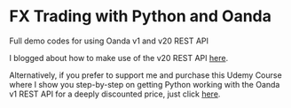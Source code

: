 # FX Trading with Python and Oanda

Full demo codes for using Oanda v1 and v20 REST API

I blogged about how to make use of the v20 REST API [here](http://algo-hunter.blogspot.sg/2017/03/algo-trading-oanda-v20-rest-api.html).

Alternatively, if you prefer to support me and purchase this Udemy Course where I show you step-by-step on getting Python working with the Oanda v1 REST API for a deeply discounted price, just click [here](https://www.udemy.com/python-algo-trading-fx-trading-with-oanda/?couponCode=BLOG_10).
